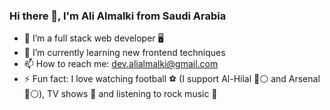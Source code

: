### Hi there 👋, I'm Ali Almalki from Saudi Arabia

- 🔭 I’m a full stack web developer 🖥
- 🌱 I’m currently learning new frontend techniques
- 📫 How to reach me: dev.alialmalki@gmail.com
- ⚡ Fun fact: I love watching football ⚽ (I support Al-Hilal 🔵⚪ and Arsenal 🔴⚪), TV shows 🎥 and listening to rock music 🎸
